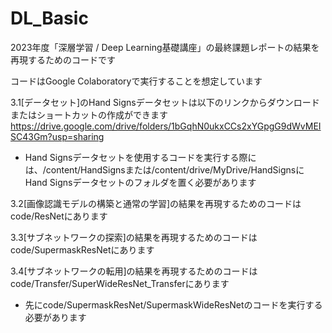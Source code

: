 # DL_Basic

2023年度「深層学習 / Deep Learning基礎講座」の最終課題レポートの結果を再現するためのコードです

コードはGoogle Colaboratoryで実行することを想定しています

3.1[データセット]のHand Signsデータセットは以下のリンクからダウンロードまたはショートカットの作成ができます
https://drive.google.com/drive/folders/1bGqhN0ukxCCs2xYGpgG9dWvMEISC43Gm?usp=sharing
* Hand Signsデータセットを使用するコードを実行する際には、/content/HandSignsまたは/content/drive/MyDrive/HandSignsにHand Signsデータセットのフォルダを置く必要があります

3.2[画像認識モデルの構築と通常の学習]の結果を再現するためのコードはcode/ResNetにあります

3.3[サブネットワークの探索]の結果を再現するためのコードはcode/SupermaskResNetにあります

3.4[サブネットワークの転用]の結果を再現するためのコードはcode/Transfer/SuperWideResNet_Transferにあります
* 先にcode/SupermaskResNet/SupermaskWideResNetのコードを実行する必要があります
